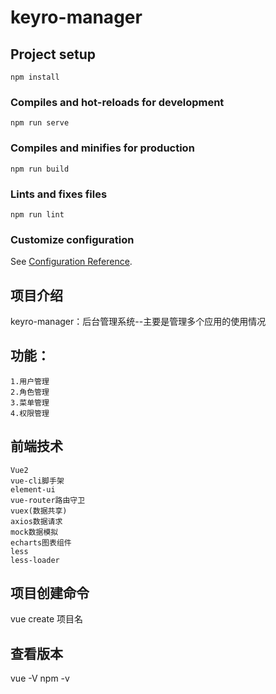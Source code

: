 # keyro-manager

## Project setup
```
npm install
```

### Compiles and hot-reloads for development
```
npm run serve
```

### Compiles and minifies for production
```
npm run build
```

### Lints and fixes files
```
npm run lint
```

### Customize configuration
See [Configuration Reference](https://cli.vuejs.org/config/).

## 项目介绍
keyro-manager：后台管理系统--主要是管理多个应用的使用情况

## 功能：
    1.用户管理
    2.角色管理
    3.菜单管理
    4.权限管理

## 前端技术
    Vue2
    vue-cli脚手架
    element-ui
    vue-router路由守卫
    vuex(数据共享)
    axios数据请求
    mock数据模拟
    echarts图表组件
    less
    less-loader

## 项目创建命令
vue create 项目名

## 查看版本
vue -V
npm -v
